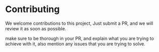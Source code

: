 # Contributing

We welcome contributions to this project, Just submit a PR, and we will review it as soon as possible.

make sure to be thorough in your PR, and explain what you are trying to achieve with it, also mention any issues that you are trying to solve.
